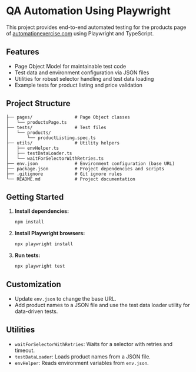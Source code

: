 # QA Automation Using Playwright

This project provides end-to-end automated testing for the products page of [automationexercise.com](https://automationexercise.com) using Playwright and TypeScript.

## Features
- Page Object Model for maintainable test code
- Test data and environment configuration via JSON files
- Utilities for robust selector handling and test data loading
- Example tests for product listing and price validation

## Project Structure
```
├── pages/                # Page Object classes
│   └── productsPage.ts
├── tests/                # Test files
│   └── products/
│       └── productListing.spec.ts
├── utils/                # Utility helpers
│   ├── envHelper.ts
│   ├── testDataLoader.ts
│   └── waitForSelectorWithRetries.ts
├── env.json              # Environment configuration (base URL)
├── package.json          # Project dependencies and scripts
├── .gitignore            # Git ignore rules
└── README.md             # Project documentation
```

## Getting Started
1. **Install dependencies:**
   ```sh
   npm install
   ```
2. **Install Playwright browsers:**
   ```sh
   npx playwright install
   ```
3. **Run tests:**
   ```sh
   npx playwright test
   ```

## Customization
- Update `env.json` to change the base URL.
- Add product names to a JSON file and use the test data loader utility for data-driven tests.

## Utilities
- `waitForSelectorWithRetries`: Waits for a selector with retries and timeout.
- `testDataLoader`: Loads product names from a JSON file.
- `envHelper`: Reads environment variables from `env.json`.
